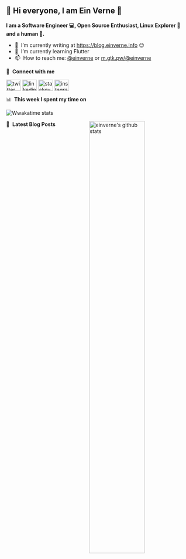 ## 👋 Hi everyone, I am Ein Verne 👋

**I am a Software Engineer 💻, Open Source Enthusiast, Linux Explorer :penguin: and a human :man:.**

- 🔭 &nbsp;I’m currently writing at <https://blog.einverne.info> :wink:
- 🌱 &nbsp;I’m currently learning Flutter
- 📫 &nbsp;How to reach me: [@einverne](https://twitter.com/einverne) or <a rel="me" href="https://m.gtk.pw/@einverne">m.gtk.pw/@einverne</a>


🔗 &nbsp;**Connect with me**
<p align="left">
<a href="https://twitter.com/einverne" target="blank"><img align="center" src="https://raw.githubusercontent.com/rahuldkjain/github-profile-readme-generator/master/src/images/icons/Social/twitter.svg" alt="twitter einverne" height="30" width="40" /></a>
<a href="https://linkedin.com/in/einverne" target="blank"><img align="center" src="https://raw.githubusercontent.com/rahuldkjain/github-profile-readme-generator/master/src/images/icons/Social/linked-in-alt.svg" alt="linkedin einverne" height="30" width="40" /></a>
<a href="https://stackoverflow.com/users/1820217/einverne" target="blank"><img align="center" src="https://raw.githubusercontent.com/rahuldkjain/github-profile-readme-generator/master/src/images/icons/Social/stack-overflow.svg" alt="stackoverflow einverne" height="30" width="40" /></a>
<a href="https://instagram.com/einverne" target="blank"><img align="center" src="https://raw.githubusercontent.com/rahuldkjain/github-profile-readme-generator/master/src/images/icons/Social/instagram.svg" alt="instagram einverne" height="30" width="40" /></a>

📊 &nbsp;**This week I spent my time on**

![Wwakatime stats](https://github-readme-stats-taupe-two.vercel.app/api/wakatime?username=einverne&hide_title=true&hide_border=true&langs_count=5&bg_color=00000000&text_color=777)


<p>
  <a href="https://github.com/einverne/">
    <img  margin-top="-30px" width="55%" align="right" alt="einverne's github stats" src="https://github-readme-stats.vercel.app/api?username=einverne&show_icons=true&include_all_commits=true&count_private=true&theme=jolly&layout=compact&hide_border=true" />
  </a>
</p>

📕 &nbsp;**Latest Blog Posts**
<!-- BLOG-POST-LIST:START -->
<!-- BLOG-POST-LIST:END -->
